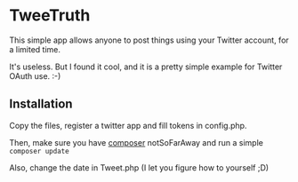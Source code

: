 # TweeTruth

This simple app allows anyone to post things using your Twitter account, for a limited time.

It's useless. But I found it cool, and it is a pretty simple example for Twitter OAuth use. :-)


## Installation
Copy the files, register a twitter app and fill tokens in config.php.

Then, make sure you have [composer](https://getcomposer.org) notSoFarAway and run a simple `composer update`

Also, change the date in Tweet.php (I let you figure how to yourself ;D)



